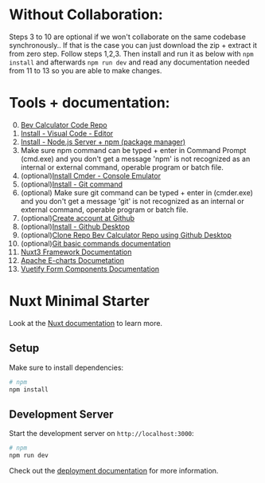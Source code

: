 # Without Collaboration:

Steps 3 to 10 are optional if we won't collaborate on the same codebase synchronously.. If that is the case you can just download the zip + extract it from zero step. Follow steps 1,2,3. Then install and run it as below with `npm install` and afterwards `npm run dev` and read any documentation needed from 11 to 13 so you are able to make changes.

# Tools + documentation:

0. [Bev Calculator Code Repo](https://github.com/Nooul/bev-calculator)
1. [Install - Visual Code - Editor](https://code.visualstudio.com/)
2. [Install - Node.js Server + npm (package manager)](https://nodejs.org/en/download/prebuilt-installer)
3. Make sure npm command can be typed + enter in Command Prompt (cmd.exe) and you don't get a message 'npm' is not recognized as an internal or external command, operable program or batch file.
4. (optional)[Install Cmder - Console Emulator](https://cmder.app/)
5. (optional)[Install - Git command](https://git-scm.com/downloads)
6. (optional) Make sure git command can be typed + enter in (cmder.exe) and you don't get a message 'git' is not recognized as an internal or external command, operable program or batch file.
7. (optional)[Create account at Github](https://github.com)
8. (optional)[Install - Github Desktop](https://desktop.github.com/download/)
9. (optional)[Clone Repo Bev Calculator Repo using Github Desktop](https://docs.github.com/en/desktop/adding-and-cloning-repositories/cloning-and-forking-repositories-from-github-desktop)
10. (optional)[Git basic commands documentation](https://www.freecodecamp.org/news/10-important-git-commands-that-every-developer-should-know/)
11. [Nuxt3 Framework Documentation](https://nuxt.com/docs/examples/hello-world)
12. [Apache E-charts Documetation](https://echarts.apache.org/en/index.html)
13. [Vuetify Form Components Documentation](https://vuetifyjs.com/en/components/all/)


# Nuxt Minimal Starter

Look at the [Nuxt documentation](https://nuxt.com/docs/getting-started/introduction) to learn more.

## Setup

Make sure to install dependencies:

```bash
# npm
npm install
```

## Development Server

Start the development server on `http://localhost:3000`:

```bash
# npm
npm run dev

```



Check out the [deployment documentation](https://nuxt.com/docs/getting-started/deployment) for more information.
